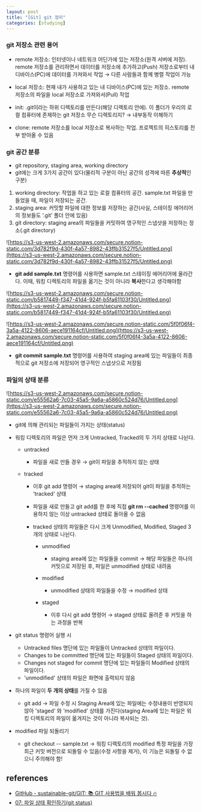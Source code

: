 ```yaml
---
layout: post
title: "[Git] git 정리"
categories: [studying]
---
```


### git 저장소 관련 용어

- remote 저장소: 인터넷이나 네트워크 어딘가에 있는 저장소(원격 서버에 저장). remote 저장소를 관리하면서 데이터를 저장소에 추가하고(Push) 저장소로부터 내 디바이스(PC)에 데이터를 가져와서 작업 → 다른 사람들과 함께 병렬 작업이 가능

- local 저장소: 현재 내가 사용하고 있는 내 디바이스(PC)에 있는 저장소. remote 저장소의 파일을 local 저장소로 가져와서(Pull) 작업

- init: .git이라는 하위 디렉토리를 만든다(해당 디렉토리 안에). 이 폴더가 우리의 로컬 컴퓨터에 존재하는 git 저장소 무슨 디렉토리지? → 내부동작 이해하기

- clone: remote 저장소를 local 저장소로 복사하는 작업. 프로젝트의 히스토리를 전부 받아올 수 있음

### git 공간 분류

- git repository, staging area, working directory
- git에는 크게 3가지 공간이 있다(물리적 구분이 아닌 공간의 성격에 따른 **추상적**인 구분)

1. working directory: 작업을 하고 있는 로컬 컴퓨터의 공간. sample.txt 파일을 만들었을 때, 파일이 저장되는 공간.
2. staging area: 커밋할 파일에 대한 정보를 저장하는 공간(사실, 스테이징 에어리어의 정보들도 ‘.git’ 폴더 안에 있음)
3. git directory: staging area의 파일들을 커밋하여 영구적인 스냅샷을 저장하는 장소(.git directory)

![https://s3-us-west-2.amazonaws.com/secure.notion-static.com/3d782f9d-430f-4a57-8982-43ffb31527f5/Untitled.png](https://s3-us-west-2.amazonaws.com/secure.notion-static.com/3d782f9d-430f-4a57-8982-43ffb31527f5/Untitled.png)

- **git add sample.txt** 명령어를 사용하면 sample.txt 스테이징 에어리어에 올라간다. 이때, 워킹 디렉토리의 파일을 옮기는 것이 아니라 **복사**한다고 생각해야함

![https://s3-us-west-2.amazonaws.com/secure.notion-static.com/b5817449-f347-41d4-924f-b5fa61103f30/Untitled.png](https://s3-us-west-2.amazonaws.com/secure.notion-static.com/b5817449-f347-41d4-924f-b5fa61103f30/Untitled.png)

![https://s3-us-west-2.amazonaws.com/secure.notion-static.com/5f0f06f4-3a5a-4122-8606-aece191164cf/Untitled.png](https://s3-us-west-2.amazonaws.com/secure.notion-static.com/5f0f06f4-3a5a-4122-8606-aece191164cf/Untitled.png)

- **git commit sample.txt** 명령어를 사용하여 staging area에 있는 파일들이 최종적으로 git 저장소에 저장되어 영구적인 스냅샷으로 저장됨

### 파일의 상태 분류

![https://s3-us-west-2.amazonaws.com/secure.notion-static.com/e55562a6-7c03-45a5-9a6a-a5860c524d76/Untitled.png](https://s3-us-west-2.amazonaws.com/secure.notion-static.com/e55562a6-7c03-45a5-9a6a-a5860c524d76/Untitled.png)

- git에 의해 관리되는 파일들이 가지는 상태(status)

- 워킹 디렉토리의 파일은 먼저 크게 Untracked, Tracked의 두 가지 상태로 나뉜다.

  - untracked
    - 파일을 새로 만들 경우 → git이 파일을 추적하지 않는 상태
  - tracked

    - 이후 git add 명령어 → staging area에 저장되어 git이 파일을 추적하는 'tracked' 상태
    - 파일을 새로 만들고 git add를 한 후에 직접 **git rm --cached <fileName>** 명령어를 이용하지 않는 이상 untracked 상태로 돌아올 수 없음
    - tracked 상태의 파일들은 다시 크게 Unmodified, Modified, Staged 3개의 상태로 나뉜다.

      - unmodified
        - staging area에 있는 파일들을 commit → 해당 파일들은 하나의 커밋으로 저장된 후, 파일은 unmodified 상태로 내려옴
      - modified

        - unmodified 상태의 파일들을 수정 → modified 상태

      - staged
        - 이후 다시 git add 명령어 → staged 상태로 올려준 후 커밋을 하는 과정을 반복

- git status 명령어 실행 시

  - Untracked files 명단에 있는 파일들이 Untracked 상태의 파일이다.
  - Changes to be committed 명단에 있는 파일들이 Staged 상태의 파일이다.
  - Changes not staged for commit 명단에 있는 파일들이 Modified 상태의 파일이다.
  - 'unmodified' 상태의 파일은 화면에 출력되지 않음

- 하나의 파일이 **두 개의 상태**를 가질 수 있음

  - git add → 파일 수정 시 Staging Area에 있는 파일에는 수정내용이 반영되지 않아 'staged' 와 'modified' 상태를 가진다(staging Area에 있는 파일은 워킹 디렉토리의 파일이 옮겨지는 것이 아니라 복사되는 것).

- modified 파일 되돌리기
  - git checkout -- sample.txt → 워킹 디렉토리의 modified 특정 파일을 가장 최근 커밋 버전으로 되돌릴 수 있음(수정 사항을 제거), 이 기능은 되돌릴 수 없으니 주의해야 함!

## references

- [GitHub - sustainable-git/GIT: 📚 GIT 사용법을 배워 봅시다 🔥](https://github.com/sustainable-git/GIT)
- [07: 파일 상태 확인하기(git status)](https://seonkyukim.github.io/git-tutorial/git-status/)
